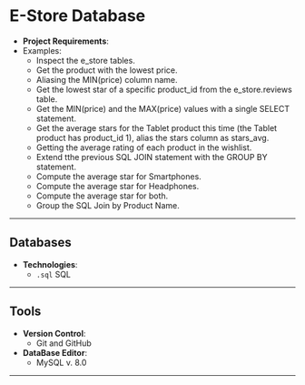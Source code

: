 # E-Store Database

- **Project Requirements**:
- Examples:
    - Inspect the e_store tables.
    - Get the product with the lowest price.
    - Aliasing the MIN(price) column name.
    - Get the lowest star of a specific product_id from the e_store.reviews table.
    - Get the MIN(price) and the MAX(price) values with a single SELECT statement.
    - Get the average stars for the Tablet product this time (the Tablet product has product_id 1), alias the stars column as stars_avg.
    - Getting the average rating of each product in the wishlist.
    - Extend tthe previous SQL JOIN statement with the GROUP BY statement.
    - Compute the average star for Smartphones.
    - Compute the average star for Headphones.
    - Compute the average star for both.
    - Group the SQL Join by Product Name.
---

## Databases

- **Technologies**:
  - `.sql` SQL

---

## Tools

- **Version Control**:
  - Git and GitHub
- **DataBase Editor**:
  - MySQL v. 8.0 

---

